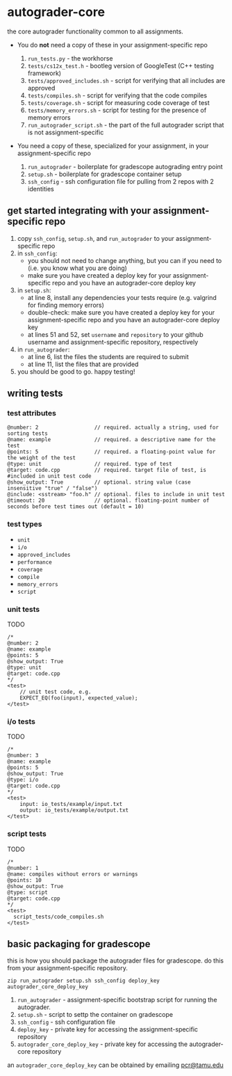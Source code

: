 # autograder-core
the core autograder functionality common to all assignments.

* You do **not** need a copy of these in your assignment-specific repo
  1. `run_tests.py` - the workhorse
  1. `tests/cs12x_test.h` - bootleg version of GoogleTest (C++ testing framework)
  1. `tests/approved_includes.sh` - script for verifying that all includes are approved
  1. `tests/compiles.sh` - script for verifying that the code compiles
  1. `tests/coverage.sh` - script for measuring code coverage of test
  1. `tests/memory_errors.sh` - script for testing for the presence of memory errors
  1. `run_autograder_script.sh` - the part of the full autograder script that is not assignment-specific

* You need a copy of these, specialized for your assignment, in your assignment-specific repo
  1. `run_autograder` - boilerplate for gradescope autograding entry point
  1. `setup.sh` - boilerplate for gradescope container setup
  1. `ssh_config` - ssh configuration file for pulling from 2 repos with 2 identities


## get started integrating with your assignment-specific repo
1. copy `ssh_config`, `setup.sh`, and `run_autograder` to your assignment-specific repo
1. in `ssh_config`:
   * you should not need to change anything, but you can if you need to (i.e. you know what you are doing)
   * make sure you have created a deploy key for your assignment-specific repo and you have an autograder-core deploy key
1. in `setup.sh`:
   * at line 8, install any dependencies your tests require (e.g. valgrind for finding memory errors)
   * double-check: make sure you have created a deploy key for your assignment-specific repo and you have an autograder-core deploy key
   * at lines 51 and 52, set `username` and `repository` to your github username and assignment-specific repository, respectively
1. in `run_autograder`:
   * at line 6, list the files the students are required to submit
   * at line 11, list the files that are provided
1. you should be good to go.  happy testing!

## writing tests
### test attributes
```
@number: 2                  // required. actually a string, used for sorting tests
@name: example              // required. a descriptive name for the test
@points: 5                  // required. a floating-point value for the weight of the test
@type: unit                 // required. type of test
@target: code.cpp           // required. target file of test, is #included in unit test code
@show_output: True          // optional. string value (case insensitive "true" / "false")
@include: <sstream> "foo.h" // optional. files to include in unit test
@timeout: 20                // optional. floating-point number of seconds before test times out (default = 10)
```

### test types
* `unit`
* `i/o`
* `approved_includes`
* `performance`
* `coverage`
* `compile`
* `memory_errors`
* `script`

### unit tests
TODO

```
/*
@number: 2
@name: example
@points: 5
@show_output: True
@type: unit
@target: code.cpp
*/
<test>
    // unit test code, e.g.
    EXPECT_EQ(foo(input), expected_value);
</test>
```

### i/o tests
TODO

```
/*
@number: 3
@name: example
@points: 5 
@show_output: True
@type: i/o
@target: code.cpp
*/
<test>
    input: io_tests/example/input.txt
    output: io_tests/example/output.txt
</test>
```

### script tests
TODO

```
/*
@number: 1
@name: compiles without errors or warnings
@points: 10
@show_output: True
@type: script
@target: code.cpp
*/
<test>
  script_tests/code_compiles.sh
</test>
```

## basic packaging for gradescope
this is how you should package the autograder files for gradescope.  do this from your assignment-specific repository.

`zip run_autograder setup.sh ssh_config deploy_key autograder_core_deploy_key`

1. `run_autograder` - assignment-specific bootstrap script for running the autograder.
1. `setup.sh` - script to settp the container on gradescope
1. `ssh_config` - ssh configuration file
1. `deploy_key` - private key for accessing the assignment-specific repository
1. `autograder_core_deploy_key` - private key for accessing the autograder-core repository

an `autograder_core_deploy_key` can be obtained by emailing pcr@tamu.edu
